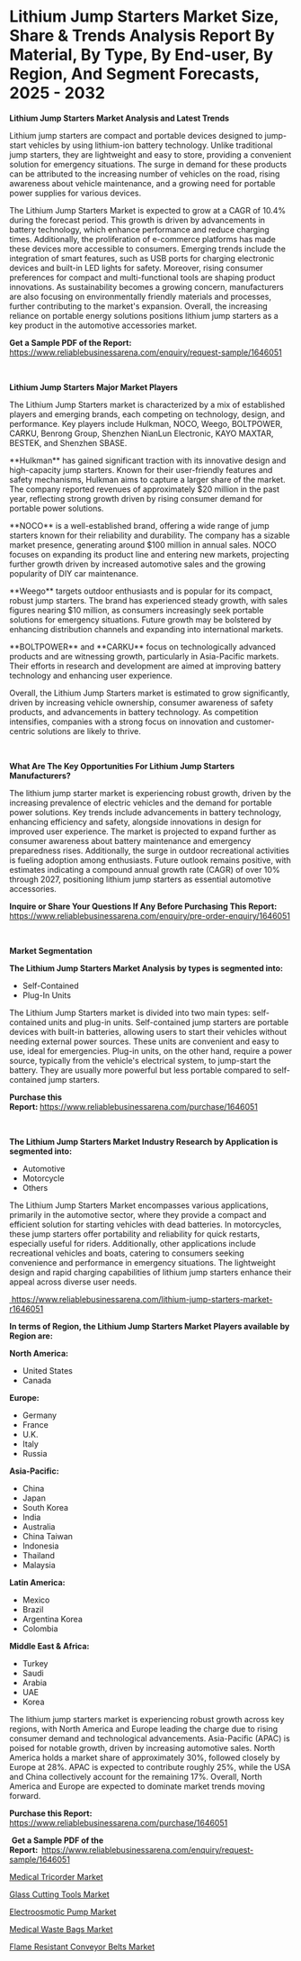 <p><h1>Lithium Jump Starters Market Size, Share & Trends Analysis Report By Material, By Type, By End-user, By Region, And Segment Forecasts, 2025 - 2032</h1></p><p><strong>Lithium Jump Starters Market Analysis and Latest Trends</strong></p>
<p><p>Lithium jump starters are compact and portable devices designed to jump-start vehicles by using lithium-ion battery technology. Unlike traditional jump starters, they are lightweight and easy to store, providing a convenient solution for emergency situations. The surge in demand for these products can be attributed to the increasing number of vehicles on the road, rising awareness about vehicle maintenance, and a growing need for portable power supplies for various devices.</p><p>The Lithium Jump Starters Market is expected to grow at a CAGR of 10.4% during the forecast period. This growth is driven by advancements in battery technology, which enhance performance and reduce charging times. Additionally, the proliferation of e-commerce platforms has made these devices more accessible to consumers. Emerging trends include the integration of smart features, such as USB ports for charging electronic devices and built-in LED lights for safety. Moreover, rising consumer preferences for compact and multi-functional tools are shaping product innovations. As sustainability becomes a growing concern, manufacturers are also focusing on environmentally friendly materials and processes, further contributing to the market's expansion. Overall, the increasing reliance on portable energy solutions positions lithium jump starters as a key product in the automotive accessories market.</p></p>
<p><strong>Get a Sample PDF of the Report:&nbsp;</strong> <a href="https://www.reliablebusinessarena.com/enquiry/request-sample/1646051?utm_campaign=2563&utm_medium=2&utm_source=Github&utm_content=ia&utm_term=10042025&utm_id=lithium-jump-starters">https://www.reliablebusinessarena.com/enquiry/request-sample/1646051</a></p>
<p>&nbsp;</p>
<p><strong>Lithium Jump Starters Major Market Players</strong></p>
<p><p>The Lithium Jump Starters market is characterized by a mix of established players and emerging brands, each competing on technology, design, and performance. Key players include Hulkman, NOCO, Weego, BOLTPOWER, CARKU, Benrong Group, Shenzhen NianLun Electronic, KAYO MAXTAR, BESTEK, and Shenzhen SBASE.</p><p>**Hulkman** has gained significant traction with its innovative design and high-capacity jump starters. Known for their user-friendly features and safety mechanisms, Hulkman aims to capture a larger share of the market. The company reported revenues of approximately $20 million in the past year, reflecting strong growth driven by rising consumer demand for portable power solutions.</p><p>**NOCO** is a well-established brand, offering a wide range of jump starters known for their reliability and durability. The company has a sizable market presence, generating around $100 million in annual sales. NOCO focuses on expanding its product line and entering new markets, projecting further growth driven by increased automotive sales and the growing popularity of DIY car maintenance.</p><p>**Weego** targets outdoor enthusiasts and is popular for its compact, robust jump starters. The brand has experienced steady growth, with sales figures nearing $10 million, as consumers increasingly seek portable solutions for emergency situations. Future growth may be bolstered by enhancing distribution channels and expanding into international markets.</p><p>**BOLTPOWER** and **CARKU** focus on technologically advanced products and are witnessing growth, particularly in Asia-Pacific markets. Their efforts in research and development are aimed at improving battery technology and enhancing user experience.</p><p>Overall, the Lithium Jump Starters market is estimated to grow significantly, driven by increasing vehicle ownership, consumer awareness of safety products, and advancements in battery technology. As competition intensifies, companies with a strong focus on innovation and customer-centric solutions are likely to thrive.</p></p>
<p>&nbsp;</p>
<p><strong>What Are The Key Opportunities For Lithium Jump Starters Manufacturers?</strong></p>
<p><p>The lithium jump starter market is experiencing robust growth, driven by the increasing prevalence of electric vehicles and the demand for portable power solutions. Key trends include advancements in battery technology, enhancing efficiency and safety, alongside innovations in design for improved user experience. The market is projected to expand further as consumer awareness about battery maintenance and emergency preparedness rises. Additionally, the surge in outdoor recreational activities is fueling adoption among enthusiasts. Future outlook remains positive, with estimates indicating a compound annual growth rate (CAGR) of over 10% through 2027, positioning lithium jump starters as essential automotive accessories.</p></p>
<p><strong>Inquire or Share Your Questions If Any Before Purchasing This Report:</strong> <a href="https://www.reliablebusinessarena.com/enquiry/pre-order-enquiry/1646051?utm_campaign=2563&utm_medium=2&utm_source=Github&utm_content=ia&utm_term=10042025&utm_id=lithium-jump-starters">https://www.reliablebusinessarena.com/enquiry/pre-order-enquiry/1646051</a></p>
<p>&nbsp;</p>
<p><strong>Market Segmentation</strong></p>
<p><strong>The Lithium Jump Starters Market Analysis by types is segmented into:</strong></p>
<p><ul><li>Self-Contained</li><li>Plug-In Units</li></ul></p>
<p><p>The Lithium Jump Starters market is divided into two main types: self-contained units and plug-in units. Self-contained jump starters are portable devices with built-in batteries, allowing users to start their vehicles without needing external power sources. These units are convenient and easy to use, ideal for emergencies. Plug-in units, on the other hand, require a power source, typically from the vehicle's electrical system, to jump-start the battery. They are usually more powerful but less portable compared to self-contained jump starters.</p></p>
<p><strong>Purchase this Report:&nbsp;</strong><a href="https://www.reliablebusinessarena.com/purchase/1646051?utm_campaign=2563&utm_medium=2&utm_source=Github&utm_content=ia&utm_term=10042025&utm_id=lithium-jump-starters">https://www.reliablebusinessarena.com/purchase/1646051</a></p>
<p>&nbsp;</p>
<p><strong>The Lithium Jump Starters Market Industry Research by Application is segmented into:</strong></p>
<p><ul><li>Automotive</li><li>Motorcycle</li><li>Others</li></ul></p>
<p><p>The Lithium Jump Starters Market encompasses various applications, primarily in the automotive sector, where they provide a compact and efficient solution for starting vehicles with dead batteries. In motorcycles, these jump starters offer portability and reliability for quick restarts, especially useful for riders. Additionally, other applications include recreational vehicles and boats, catering to consumers seeking convenience and performance in emergency situations. The lightweight design and rapid charging capabilities of lithium jump starters enhance their appeal across diverse user needs.</p></p>
<p><a href="https://www.reliablebusinessarena.com/lithium-jump-starters-market-r1646051?utm_campaign=2563&utm_medium=2&utm_source=Github&utm_content=ia&utm_term=10042025&utm_id=lithium-jump-starters">&nbsp;https://www.reliablebusinessarena.com/lithium-jump-starters-market-r1646051</a></p>
<p><strong>In terms of Region, the Lithium Jump Starters Market Players available by Region are:</strong></p>
<p>
    <p> <strong> North America: </strong>
        <ul>
            <li>United States</li>
            <li>Canada</li>
        </ul>
        </p> 
    <p> <strong> Europe: </strong>
        <ul>
            <li>Germany</li>
            <li>France</li>
            <li>U.K.</li>
            <li>Italy</li>
            <li>Russia</li>
        </ul>
        </p> 
    <p> <strong> Asia-Pacific: </strong>
        <ul>
            <li>China</li>
            <li>Japan</li>
            <li>South Korea</li>
            <li>India</li>
            <li>Australia</li>
            <li>China Taiwan</li>
            <li>Indonesia</li>
            <li>Thailand</li>
            <li>Malaysia</li>
        </ul>
        </p> 
    <p> <strong> Latin America: </strong>
        <ul>
            <li>Mexico</li>
            <li>Brazil</li>
            <li>Argentina Korea</li>
            <li>Colombia</li>
        </ul>
        </p> 
    <p> <strong> Middle East & Africa: </strong>
        <ul>
            <li>Turkey</li>
            <li>Saudi</li>
            <li>Arabia</li>
            <li>UAE</li>
            <li>Korea</li>
        </ul>
    </p>
    </p>
<p><p>The lithium jump starters market is experiencing robust growth across key regions, with North America and Europe leading the charge due to rising consumer demand and technological advancements. Asia-Pacific (APAC) is poised for notable growth, driven by increasing automotive sales. North America holds a market share of approximately 30%, followed closely by Europe at 28%. APAC is expected to contribute roughly 25%, while the USA and China collectively account for the remaining 17%. Overall, North America and Europe are expected to dominate market trends moving forward.</p></p>
<p><strong>Purchase this Report: </strong><a href="https://www.reliablebusinessarena.com/purchase/1646051?utm_campaign=2563&utm_medium=2&utm_source=Github&utm_content=ia&utm_term=10042025&utm_id=lithium-jump-starters">https://www.reliablebusinessarena.com/purchase/1646051</a></p>
<p>&nbsp;<strong>Get a Sample PDF of the Report:&nbsp;&nbsp;</strong><a href="https://www.reliablebusinessarena.com/enquiry/request-sample/1646051?utm_campaign=2563&utm_medium=2&utm_source=Github&utm_content=ia&utm_term=10042025&utm_id=lithium-jump-starters">https://www.reliablebusinessarena.com/enquiry/request-sample/1646051</a></p>
<p><strong></strong></p>
<p><p><a href="https://www.linkedin.com/pulse/emerging-trends-medical-tricorder-market-detailed-overview-nnjyc?utm_campaign=2563&utm_medium=2&utm_source=Github&utm_content=ia&utm_term=10042025&utm_id=lithium-jump-starters">Medical Tricorder Market</a></p><p><a href="https://github.com/rumaskdallys2/Market-Research-Report-List-1/blob/main/glass-cutting-tools-market.md?utm_campaign=2563&utm_medium=2&utm_source=Github&utm_content=ia&utm_term=10042025&utm_id=lithium-jump-starters">Glass Cutting Tools Market</a></p><p><a href="https://www.linkedin.com/pulse/electroosmotic-pump-market-regional-outlook-competition-2025-2032-mfg1e?utm_campaign=2563&utm_medium=2&utm_source=Github&utm_content=ia&utm_term=10042025&utm_id=lithium-jump-starters">Electroosmotic Pump Market</a></p><p><a href="https://www.linkedin.com/pulse/medical-waste-bags-market-size-average-cagr-61-revenue-generationkey-g2wkc?utm_campaign=2563&utm_medium=2&utm_source=Github&utm_content=ia&utm_term=10042025&utm_id=lithium-jump-starters">Medical Waste Bags Market</a></p><p><a href="https://github.com/rjaibiagha/Market-Research-Report-List-1/blob/main/flame-resistant-conveyor-belts-market.md?utm_campaign=2563&utm_medium=2&utm_source=Github&utm_content=ia&utm_term=10042025&utm_id=lithium-jump-starters">Flame Resistant Conveyor Belts Market</a></p></p>
